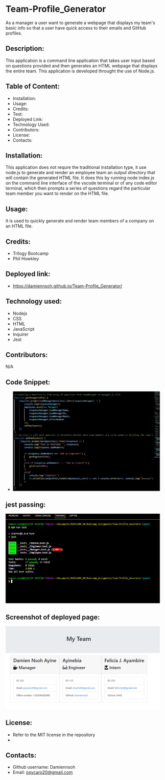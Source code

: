# Team-Profile_Generator
As a manager a user want to generate a webpage that displays my team's basic info so that a user have quick access to their emails and GitHub profiles.

## Description:
This application is a command line application that takes user input based on questions provided and then generates an HTML webpage that displays the entire team.
This application is developed throught the use of Node.js.

## Table of Content:
* Installation:
* Usage:
* Credits:
* Test:
* Deployed Link:
* Technology Used:
* Contributors:
* License:
* Contacts:

## Installation:
This application does not requre the traditional installation type, it use node.js to generate and render an employee team an output directory that will contain the generated HTML file.
It does this by running node index.js on the command line interface of the vscode terminal or of any code editor terminal, which then prompts a series of questions regard the particular team member you want to render on the HTML file.

## Usage:
It is used to quickly generate and render team members of a company on an HTML file.

## Credits:
* Trilogy Bootcamp
* Phil Howkley

## Deployed link:
* https://damiennsoh.github.io/Team-Profile_Generator/

## Technology used:
* Nodejs
* CSS
* HTML
* JavaScript
* Inquirer
* Jest

## Contributors:
N/A

## Code Snippet:
* ![image](https://github.com/Damiennsoh/Team-Profile_Generator/blob/main/assets/nodejs%20code%20snippet.jpg)

## jest passing:
![image](https://github.com/Damiennsoh/Team-Profile_Generator/blob/main/assets/team-profile.jpg)

## Screenshot of deployed page:
![image](https://github.com/Damiennsoh/Team-Profile_Generator/blob/main/assets/myteam.jpg)

##  License:
* Refer to the MIT license in the repository
*
## Contacts:
* Github username: Damiennsoh
* Email: psycaro20@gmail.com
